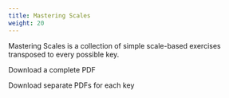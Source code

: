 ```yaml
---
title: Mastering Scales
weight: 20
---
```

Mastering Scales is a collection of simple scale-based exercises transposed to every possible key.

Download a complete PDF

Download separate PDFs for each key
